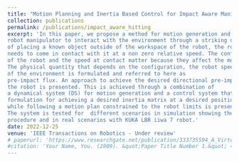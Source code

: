 ```yaml
---
title: "Motion Planning and Inertia Based Control for Impact Aware Manipulation"
collection: publications
permalink: /publications/impact_aware_hitting
excerpt: 'In this paper, we propose a method for motion generation and controls for a 
robot manipulator to interact with the environment through a striking or hitting motion. Given the task 
of placing a known object outside of the workspace of the robot, the robot 
needs to come in contact with it at a non zero relative speed. The configuration 
of the robot and the speed at contact matter because they affect the motion of the object. 
The physical quantity that depends on the configuration, the robot speed and the properties 
of the environment is formulated and referred to here as 
pre-impact flux. An approach to achieve the desired directional pre-impact flux for 
the robot is presented. This is achieved through a combination of 
a dynamical system (DS) for motion generation and a control system that regulates the directional inertia of the robot. Furthermore, a Quadratic Program (QP)
formulation for achieving a desired inertia matrix at a desired position 
while following a motion plan constrained to the robot limits is presented. 
The system is tested for  different scenarios in simulation showing the repeatability of the 
procedure and in real scenarios with KUKA LBR iiwa 7 robot.'
date: 2022-12-25
venue: 'IEEE Transactions on Robotics - Under review'
# paperurl: 'https://www.researchgate.net/publication/333735594_A_Virtual_Reality_Interface_for_an_Autonomous_Spray_Painting_UAV'
#citation: 'Your Name, You. (2009). &quot;Paper Title Number 1.&quot; <i>Journal 1</i>. 1(1).'
---
```


<!-- [Download paper here](https://www.researchgate.net/publication/333735594_A_Virtual_Reality_Interface_for_an_Autonomous_Spray_Painting_UAV)

Vempati, Anurag Sai & Khurana, Harshit & Kabelka, Vojtech & Flückiger, Simon & Siegwart, Roland & Beardsley, Paul. (2019). A Virtual Reality Interface for an Autonomous Spray Painting UAV. IEEE Robotics and Automation Letters. PP. 1-1. 10.1109/LRA.2019.2922588.
 -->
